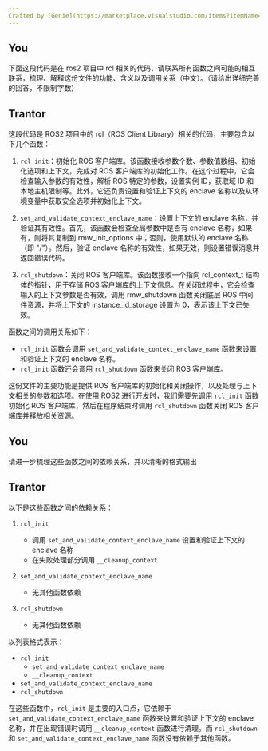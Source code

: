 ```yaml
---
Crafted by [Genie](https://marketplace.visualstudio.com/items?itemName=genieai.chatgpt-vscode)
---
```


## You

下面这段代码是在 ros2 项目中 rcl 相关的代码，请联系所有函数之间可能的相互联系，梳理、解释这份文件的功能、含义以及调用关系（中文）。（请给出详细完善的回答，不限制字数）

## Trantor

这段代码是 ROS2 项目中的 rcl（ROS Client Library）相关的代码，主要包含以下几个函数：

1. `rcl_init`：初始化 ROS 客户端库。该函数接收参数个数、参数值数组、初始化选项和上下文，完成对 ROS 客户端库的初始化工作。在这个过程中，它会检查输入参数的有效性，解析 ROS 特定的参数，设置实例 ID，获取域 ID 和本地主机限制等。此外，它还负责设置和验证上下文的 enclave 名称以及从环境变量中获取安全选项并初始化上下文。

2. `set_and_validate_context_enclave_name`：设置上下文的 enclave 名称，并验证其有效性。首先，该函数会检查全局参数中是否有 enclave 名称，如果有，则将其复制到 rmw_init_options 中；否则，使用默认的 enclave 名称（即 "/"）。然后，验证 enclave 名称的有效性，如果无效，则设置错误消息并返回错误代码。

3. `rcl_shutdown`：关闭 ROS 客户端库。该函数接收一个指向 rcl_context_t 结构体的指针，用于存储 ROS 客户端库的上下文信息。在关闭过程中，它会检查输入的上下文参数是否有效，调用 rmw_shutdown 函数关闭底层 ROS 中间件资源，并将上下文的 instance_id_storage 设置为 0，表示该上下文已失效。

函数之间的调用关系如下：

- `rcl_init` 函数会调用 `set_and_validate_context_enclave_name` 函数来设置和验证上下文的 enclave 名称。
- `rcl_init` 函数还会调用 `rcl_shutdown` 函数来关闭 ROS 客户端库。

这份文件的主要功能是提供 ROS 客户端库的初始化和关闭操作，以及处理与上下文相关的参数和选项。在使用 ROS2 进行开发时，我们需要先调用 `rcl_init` 函数初始化 ROS 客户端库，然后在程序结束时调用 `rcl_shutdown` 函数关闭 ROS 客户端库并释放相关资源。

## You

请进一步梳理这些函数之间的依赖关系，并以清晰的格式输出

## Trantor

以下是这些函数之间的依赖关系：

1. `rcl_init`

   - 调用 `set_and_validate_context_enclave_name` 设置和验证上下文的 enclave 名称
   - 在失败处理部分调用 `__cleanup_context`

2. `set_and_validate_context_enclave_name`

   - 无其他函数依赖

3. `rcl_shutdown`
   - 无其他函数依赖

以列表格式表示：

- `rcl_init`
  - `set_and_validate_context_enclave_name`
  - `__cleanup_context`
- `set_and_validate_context_enclave_name`
- `rcl_shutdown`

在这些函数中，`rcl_init` 是主要的入口点，它依赖于 `set_and_validate_context_enclave_name` 函数来设置和验证上下文的 enclave 名称，并在出现错误时调用 `__cleanup_context` 函数进行清理。而 `rcl_shutdown` 和 `set_and_validate_context_enclave_name` 函数没有依赖于其他函数。
